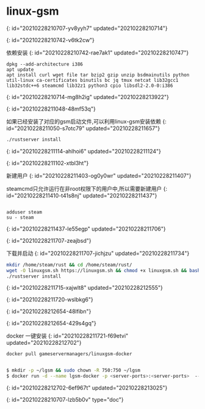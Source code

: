 # linux-gsm
{: id="20210228210707-yv8yyh7" updated="20210228210714"}

{: id="20210228210742-v6tk2cw"}

依赖安装
{: id="20210228210742-rae7ak1" updated="20210228210747"}

```
dpkg --add-architecture i386
apt update
apt install curl wget file tar bzip2 gzip unzip bsdmainutils python util-linux ca-certificates binutils bc jq tmux netcat lib32gcc1 lib32stdc++6 steamcmd lib32z1 python3 cpio libsdl2-2.0-0:i386
```
{: id="20210228210714-mg8h2ig" updated="20210228213922"}

{: id="20210228211048-48mf53q"}

如果已经安装了对应的gsm启动文件,可以利用linux-gsm安装依赖
{: id="20210228211050-s7otc79" updated="20210228211657"}

```bash
./rustserver install
```
{: id="20210228211114-ahlhoi6" updated="20210228211124"}

{: id="20210228211102-xtbl3ht"}

新建用户
{: id="20210228211403-og0y0wr" updated="20210228211407"}

steamcmd只允许运行在非root权限下的用户中,所以需要新建用户
{: id="20210228211410-t41s8nj" updated="20210228211437"}

```

adduser steam
su - steam

```
{: id="20210228211437-le55egp" updated="20210228211706"}

{: id="20210228211707-zeajbsd"}

下载并启动
{: id="20210228211707-jichjzu" updated="20210228211734"}

```bash
mkdir /home/steam/rust && cd /home/steam/rust/
wget -O linuxgsm.sh https://linuxgsm.sh && chmod +x linuxgsm.sh && bash linuxgsm.sh rustserver
./rustserver install
```
{: id="20210228211715-xajwlt8" updated="20210228212555"}

{: id="20210228211720-wslbkg6"}

{: id="20210228212654-48lfibn"}

{: id="20210228212654-429s4gq"}

docker 一键安装
{: id="20210228211721-f69etvi" updated="20210228212702"}

```bash
docker pull gameservermanagers/linuxgsm-docker


$ mkdir -p ~/lgsm && sudo chown -R 750:750 ~/lgsm
$ docker run -d --name lgsm-docker -p <server-ports>:<server-ports>  --restart always --net=host --hostname LGSM -it -v "~/software/lgsm:/home/lgsm/" gameservermanagers/linuxgsm-docker
```
{: id="20210228212702-6ef967t" updated="20210228213025"}


{: id="20210228210707-lzb5b0v" type="doc"}
